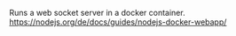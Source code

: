 Runs a web socket server in a docker container.  
https://nodejs.org/de/docs/guides/nodejs-docker-webapp/


